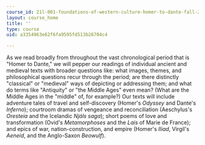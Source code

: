 ```yaml
---
course_id: 21l-001-foundations-of-western-culture-homer-to-dante-fall-2008
layout: course_home
title: ''
type: course
uid: a3354963e62f6fa9595fd513b26704c4

---
```

As we read broadly from throughout the vast chronological period that is "Homer to Dante," we will pepper our readings of individual ancient and medieval texts with broader questions like: what images, themes, and philosophical questions recur through the period; are there distinctly "classical" or "medieval" ways of depicting or addressing them; and what do terms like "Antiquity" or "the Middle Ages" even mean? (What are the Middle Ages in the "middle" of, for example?) Our texts will include adventure tales of travel and self-discovery (Homer's _Odyssey_ and Dante's _Inferno_); courtroom dramas of vengeance and reconciliation (Aeschylus's _Oresteia_ and the Icelandic _Njáls saga_); short poems of love and transformation (Ovid's _Metamorphoses_ and the _Lais_ of Marie de France); and epics of war, nation-construction, and empire (Homer's _Iliad_, Virgil's _Aeneid_, and the Anglo-Saxon _Beowulf_).
